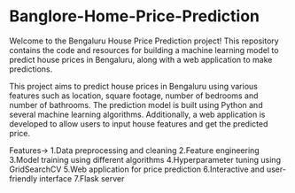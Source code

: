 # Banglore-Home-Price-Prediction
Welcome to the Bengaluru House Price Prediction project! This repository contains the code and resources for building a machine learning model to predict house prices in Bengaluru, along with a web application to make predictions.

This project aims to predict house prices in Bengaluru using various features such as location, square footage, number of bedrooms and number of  bathrooms. The prediction model is built using Python and several machine learning algorithms. Additionally, a web application is developed to allow users to input house features and get the predicted price.

Features->
1.Data preprocessing and cleaning
2.Feature engineering
3.Model training using different algorithms
4.Hyperparameter tuning using GridSearchCV
5.Web application for price prediction
6.Interactive and user-friendly interface
7.Flask server
